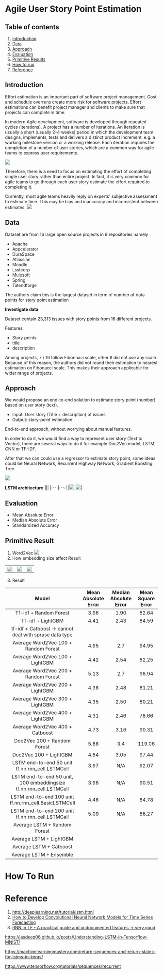 # Agile User Story Point Estimation

## Table of contents
1. [Introduction](#introduction)
2. [Data](#data)
3. [Approach](#approach)
4. [Evaluation](#evaluation)
5. [Primitive Results](#primitive-results)
6. [How to run](#how-to-run)
6. [Reference](#reference)
## Introduction

Effort estimation is an important part of software project management. Cost and schedule overruns create more risk for software projects. Effort estimations can benefit project manager and clients to make sure that projects can complete in time.

In modern Agile development, software is developed through repeated cycles (iterations). A project has a number of iterations. An iteration is usually a short (usually 2–4 weeks) period in which the development team designs, implements, tests and delivers a distinct product increment, e.g. a working milestone version or a working release. Each iteration requires the completion of a number of user stories, which are a common way for agile teams to express user requirements.

![](pic/agile.png)

Therefore, there is a need to focus on estimating the effort of completing single user story rather than entire project. In fact, it is very common for agile teams to go through each user story estimate the effort required to completing it.

Currently, most agile teams heavily reply on experts' subjective assessment to estimate time. This may be bias and inaccuracy and inconsistent between estimates.
![](pic/effort.png)

## Data

Dataset are from 16 large open source projects in 9 repositories namely
- Apache
- Appcelerator
- DuraSpace
- Atlassian
- Moodle
- Lsstcorp
- Mulesoft
- Spring
- Tatendforge

The authors claim this is the largest dataset in term of number of data points for story point estimation

__Investigate data__

Dataset contain 23,313 issues with story points from 16 different projects.

Features:
- Story points
- title
- description


Among projects, 7 / 16 follow Fibonnaci scale, other 9 did not use any scale. Because of this reason, the authors did not round their estimation to nearest estimation on Fibonacci scale. This makes their approach applicable for wider range of projects.

## Approach

We would propose an end-to-end solution to estimate story point (number) based on user story (text).


- Input: User story (Title + description) of issues
- Output: story-point estimation

End-to-end approach, without worrying about manual features.

In order to do it, we would find a way to represent user story (Text to Vector), there are several ways to do it for example Doc2Vec model, LSTM, CNN or TF-IDF.

After that we can could use a regressor to estimate story point, some ideas could be Neural Network, Recurrent Highway Network, Gradient Boosting Tree.

![](pic/process.png)

__LSTM architecture__
|||
|:--:|:--:|
|![](pic/LSTM.png)|![](pic/LSTM_average.png)|

## Evaluation

- Mean Absolute Error
- Median Absolute Error
- Standardized Accuracy


## Primitive Result

1. Word2Vec
![](pic/result_word2vec.png)
2. How embedding size affect Result

||||
|:--:|:--:|:--:|
|![](pic/word2vec_ave.png)|![](pic/doc2vec.png)|![](pic/LSTM_size.png)|

3. Result

|Model|Mean Absolute Error|Median Absolute Error|Mean Square Error|
|:---:|:--:|:--:|:--:|
|Tf-idf + Random Forest|3.96|1.90|82.64|
|Tf-idf + LightGBM|4.41|2.43|84.59|
|tf-idf + Catboost -> cannot deal with sprase data type||||
|Average Word2Vec 100 + Random Forest|4.95|2.7|94.95|
|Average Word2Vec 100 + LightGBM|4.42|2.54|82.25|
|Average Word2Vec 200 + Random Forest|5.13|2.7|98.94|
|Average Word2Vec 200 + LightGBM|4.38|2.48|81.21|
|Average Word2Vec 300 + LightGBM|4.35|2.50|80.21|
|Average Word2Vec 400 + LightGBM|4.31|2.46|78.66|
|Average Word2Vec 400 + Catboost|4.73|3.16|90.31|
|Doc2Vec 100 + Random Forest|5.88|3.4|119.06|
|Doc2Vec 100 + LightGBM|4.84|3.05|97.44|
|LSTM end-to-end 50 unit tf.nn.rnn_cell.LSTMCell|3.97|N/A|92.07|
|LSTM end-to-end 50 unit, 100 embeddingsize tf.nn.rnn_cell.LSTMCell|3.98|N/A|90.51|
|LSTM end-to-end 100 unit tf.nn.rnn_cell.BasicLSTMCell|4.46|N/A|84.78|
|LSTM end-to-end 200 unit tf.nn.rnn_cell.LSTMCell|5.09|N/A|86.27|
|Average LSTM + Random Forest ||||
|Average LSTM + LightGBM ||||
|Average LSTM + Catboost ||||
|Average LSTM + Ensemble ||||

# How To Run

# Reference
1. http://deeplearning.net/tutorial/lstm.html
2. [How to Develop Convolutional Neural Network Models for Time Series Forecasting](https://machinelearningmastery.com/how-to-develop-convolutional-neural-network-models-for-time-series-forecasting/?utm_campaign=Learning%20Posts&utm_content=80012867&utm_medium=social&utm_source=linkedin)
3. [RNN in TF - A practical guide and undocumented features -> very good](http://www.wildml.com/2016/08/rnns-in-tensorflow-a-practical-guide-and-undocumented-features/)

https://jasdeep06.github.io/posts/Understanding-LSTM-in-Tensorflow-MNIST/

https://machinelearningmastery.com/return-sequences-and-return-states-for-lstms-in-keras/

https://www.tensorflow.org/tutorials/sequences/recurrent
